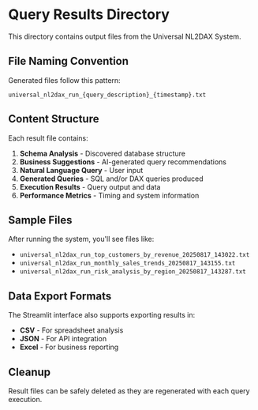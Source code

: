 # Query Results Directory

This directory contains output files from the Universal NL2DAX System.

## File Naming Convention

Generated files follow this pattern:
```
universal_nl2dax_run_{query_description}_{timestamp}.txt
```

## Content Structure

Each result file contains:
1. **Schema Analysis** - Discovered database structure
2. **Business Suggestions** - AI-generated query recommendations  
3. **Natural Language Query** - User input
4. **Generated Queries** - SQL and/or DAX queries produced
5. **Execution Results** - Query output and data
6. **Performance Metrics** - Timing and system information

## Sample Files

After running the system, you'll see files like:
- `universal_nl2dax_run_top_customers_by_revenue_20250817_143022.txt`
- `universal_nl2dax_run_monthly_sales_trends_20250817_143155.txt`
- `universal_nl2dax_run_risk_analysis_by_region_20250817_143287.txt`

## Data Export Formats

The Streamlit interface also supports exporting results in:
- **CSV** - For spreadsheet analysis
- **JSON** - For API integration  
- **Excel** - For business reporting

## Cleanup

Result files can be safely deleted as they are regenerated with each query execution.